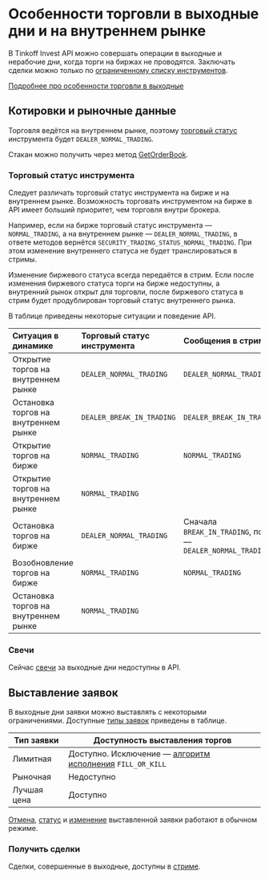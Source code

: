# Особенности торговли в выходные дни и на внутреннем рынке

В Tinkoff Invest API можно совершать операции в выходные и нерабочие дни, когда торги на биржах не проводятся.
Заключать сделки можно только по [ограниченному списку инструментов](/investAPI/faq_instruments/#_20).

[Подробнее про особенности торговли в выходные](https://www.tinkoff.ru/finance/blog/weekend-trading/)

## Котировки и рыночные данные

Торговля ведётся на внутреннем рынке, поэтому [торговый статус](/investAPI/marketdata/#gettradingstatus) инструмента будет `DEALER_NORMAL_TRADING`.

Стакан можно получить через метод [GetOrderBook](/investAPI/marketdata/#getorderbook).

### Торговый статус инструмента

Следует различать торговый статус инструмента на бирже и на внутреннем рынке. Возможность торговать инструментом на бирже в API имеет больший приоритет, чем торговля внутри брокера. 

Например, если на бирже торговый статус инструмента — `NORMAL_TRADING`, а на внутреннем рынке — `DEALER_NORMAL_TRADING`, в ответе методов вернётся `SECURITY_TRADING_STATUS_NORMAL_TRADING`. При этом изменение внутреннего статуса не будет транслироваться в стримы.

Изменение биржевого статуса всегда передаётся в стрим. Если после изменения биржевого статуса торги на бирже недоступны, а внутренний рынок открыт для торговли, после биржевого статуса в стрим будет продублирован торговый статус внутреннего рынка. 

В таблице приведены некоторые ситуации и поведение API.

|     Ситуация в динамике               | Торговый статус инструмента | Сообщения в стриме                                   |
|:------------------------------------------|:----------------------------|:-----------------------------------------------------|
|Открытие торгов на внутреннем рынке        |   `DEALER_NORMAL_TRADING`     |             `DEALER_NORMAL_TRADING `                   |
|Остановка торгов на внутреннем рынке       |   `DEALER_BREAK_IN_TRADING`   |             `DEALER_BREAK_IN_TRADING`                 |
|Открытие торгов на бирже                   |          `NORMAL_TRADING`     |               `NORMAL_TRADING`                         |
|Открытие торгов на внутреннем рынке        |          `NORMAL_TRADING`     |                                                      |
|Остановка торгов на бирже                  |   `DEALER_NORMAL_TRADING`     |Сначала `BREAK_IN_TRADING`, потом —  `DEALER_NORMAL_TRADING`|
|Возобновление торгов на бирже              |          `NORMAL_TRADING`     |               `NORMAL_TRADING`                         |
|Остановка торгов на внутреннем рынке       |          `NORMAL_TRADING`     |                                                      |


### Свечи

Сейчас [свечи](/investAPI/marketdata/#getcandles) за выходные дни недоступны в API.

## Выставление заявок

В выходные дни заявки можно выставлять с некоторыми ограничениями. Доступные [типы заявок](/investAPI/orders/#ordertype) приведены в таблице.

|Тип заявки|Доступность выставления торгов|
|---|---|
Лимитная|Доступно. Исключение — [алгоритм исполнения](/investAPI/orders/#timeinforcetype) `FILL_OR_KILL`|
Рыночная|Недоступно|
Лучшая цена|Доступно|

[Отмена](/investAPI/orders/#cancelorder), [cтатус](/investAPI/orders/#getorderstate) и [изменение](/investAPI/orders/#replaceorder) выставленной заявки работают в обычном режиме.

### Получить сделки

Сделки, совершенные в выходные, доступны в [стриме](/investAPI/orders/#tradesstream).